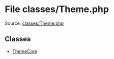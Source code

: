 File classes/Theme.php
=========
Source: [classes/Theme.php](https://github.com/PrestaShop/PrestaShop/blob/1.6.1.1/classes/Theme.php)


Classes
-------

* [ThemeCore](class.ThemeCore)

